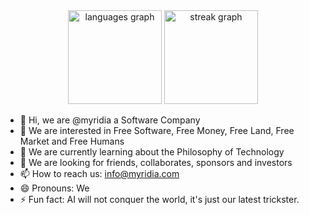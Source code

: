 <div align="center">
  <img src="https://github-readme-stats.vercel.app/api/top-langs?username=myridia&locale=en&hide_title=false&layout=compact&card_width=320&langs_count=5&theme=dracula&hide_border=false&order=2" height="150" alt="languages graph"  />
  <img src="https://streak-stats.demolab.com?user=myridia&locale=en&mode=daily&theme=dracula&hide_border=false&border_radius=5&order=3" height="150" alt="streak graph"  />
</div>

- 👋 Hi, we are @myridia a Software Company
- 👀 We are interested in Free Software, Free Money, Free Land, Free Market and Free Humans   
- 🌱 We are currently learning about the Philosophy of Technology
- 💞️ We are looking for friends, collaborates, sponsors and investors
- 📫 How to reach us: info@myridia.com
- 😄 Pronouns: We
- ⚡ Fun fact: AI will not conquer the world, it's just our latest trickster.

<!---
myridia/myridia is a ✨ special ✨ repository because its `README.md` (this file) appears on your GitHub profile.
You can click the Preview link to take a look at your changes.
--->
